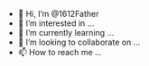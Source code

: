 - 👋 Hi, I’m @1612Father
- 👀 I’m interested in ...
- 🌱 I’m currently learning ...
- 💞️ I’m looking to collaborate on ...
- 📫 How to reach me ...

<!---
1612Father/1612Father is a ✨ special ✨ repository because its `README.md` (this file) appears on your GitHub profile.
You can click the Preview link to take a look at your changes.
--->
